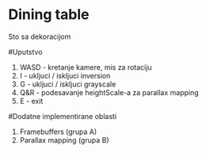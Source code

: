 # Dining table
Sto sa dekoracijom

#Uputstvo
1. WASD - kretanje kamere, mis za rotaciju
2. I - ukljuci / iskljuci inversion
3. G - ukljuci / iskljuci grayscale
4. Q&R - podesavanje heightScale-a za parallax mapping
5. E - exit

#Dodatne implementirane oblasti
1. Framebuffers (grupa A)
2. Parallax mapping (grupa B)
